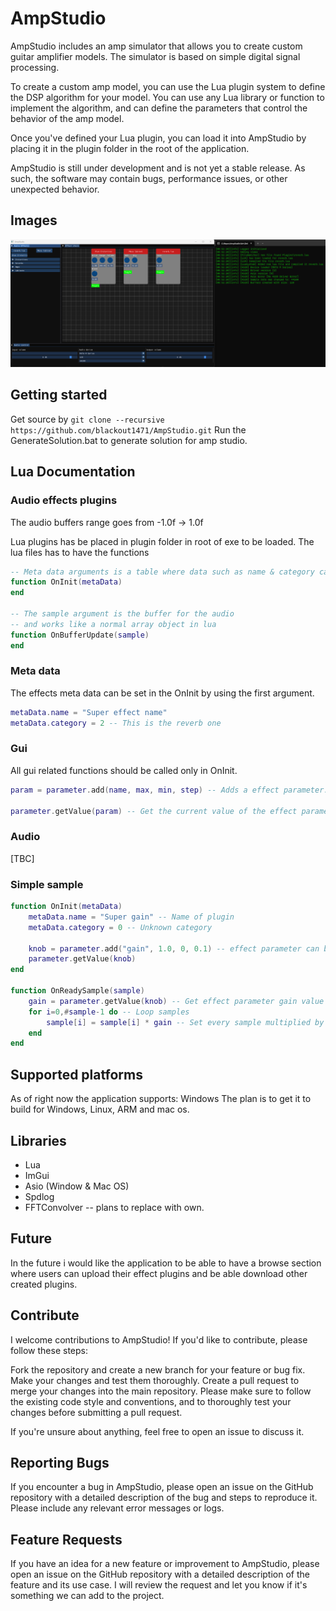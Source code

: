 # AmpStudio
AmpStudio includes an amp simulator that allows you to create custom guitar amplifier models. The simulator is based on simple digital signal processing.

To create a custom amp model, you can use the Lua plugin system to define the DSP algorithm for your model. You can use any Lua library or function to implement the algorithm, and can define the parameters that control the behavior of the amp model.

Once you've defined your Lua plugin, you can load it into AmpStudio by placing it in the plugin folder in the root of the application.

AmpStudio is still under development and is not yet a stable release. As such, the software may contain bugs, performance issues, or other unexpected behavior.

## Images
![Alt text](git-resources/preview-1.png "Connected device and plugin window")

## Getting started
Get source by ```git clone --recursive https://github.com/blackout1471/AmpStudio.git```
Run the GenerateSolution.bat to generate solution for amp studio.

## Lua Documentation
### Audio effects plugins
The audio buffers range goes from -1.0f -> 1.0f

Lua plugins has be placed in plugin folder in root of exe to be loaded.
The lua files has to have the functions
```lua
-- Meta data arguments is a table where data such as name & category can be set.
function OnInit(metaData)
end

-- The sample argument is the buffer for the audio
-- and works like a normal array object in lua
function OnBufferUpdate(sample)
end
```
### Meta data
The effects meta data can be set in the OnInit by using the first argument.
```lua
metaData.name = "Super effect name"
metaData.category = 2 -- This is the reverb one
```

### Gui
All gui related functions should be called only in OnInit.
```lua
param = parameter.add(name, max, min, step) -- Adds a effect parameter.

parameter.getValue(param) -- Get the current value of the effect parameter.
```
### Audio
[TBC]

### Simple sample
```lua
function OnInit(metaData)
    metaData.name = "Super gain" -- Name of plugin
    metaData.category = 0 -- Unknown category

    knob = parameter.add("gain", 1.0, 0, 0.1) -- effect parameter can be queried later for value
    parameter.getValue(knob)
end

function OnReadySample(sample)
    gain = parameter.getValue(knob) -- Get effect parameter gain value
    for i=0,#sample-1 do -- Loop samples
        sample[i] = sample[i] * gain -- Set every sample multiplied by gain
    end
end
```

## Supported platforms
As of right now the application supports: Windows
The plan is to get it to build for Windows, Linux, ARM and mac os.

## Libraries
* Lua
* ImGui
* Asio (Window & Mac OS)
* Spdlog
* FFTConvolver -- plans to replace with own.

## Future
In the future i would like the application to be able to have a browse section where users can upload their effect plugins and be able download other created plugins.

## Contribute
I welcome contributions to AmpStudio! If you'd like to contribute, please follow these steps:

Fork the repository and create a new branch for your feature or bug fix.
Make your changes and test them thoroughly.
Create a pull request to merge your changes into the main repository.
Please make sure to follow the existing code style and conventions, and to thoroughly test your changes before submitting a pull request.

If you're unsure about anything, feel free to open an issue to discuss it.

## Reporting Bugs
If you encounter a bug in AmpStudio, please open an issue on the GitHub repository with a detailed description of the bug and steps to reproduce it. Please include any relevant error messages or logs.

## Feature Requests
If you have an idea for a new feature or improvement to AmpStudio, please open an issue on the GitHub repository with a detailed description of the feature and its use case. I will review the request and let you know if it's something we can add to the project.

